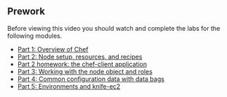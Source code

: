 ## Prework

Before viewing this video you should watch and complete the labs for the following modules.

* [Part 1: Overview of Chef][spring-fund-week-1]
* [Part 2: Node setup, resources, and recipes][spring-fund-week-2]
* [Part 2 homework: the chef-client application][week2-homework]
* [Part 3: Working with the node object and roles][spring-fund-week-3]
* [Part 4: Common configuration data with data bags][spring-fund-week-4]
* [Part 5: Environments and knife-ec2][spring-fund-week-5]

[spring-fund-week-1]: /skills/fundamentals-series-week-1
[spring-fund-week-2]: /skills/fundamentals-series-week-2
[week2-homework]: /skills/fundamentals-series-week-2/#homework
[spring-fund-week-3]: /skills/fundamentals-series-week-3
[spring-fund-week-4]: /skills/fundamentals-series-week-4
[spring-fund-week-5]: /skills/fundamentals-series-week-5
[spring-fund-week-6]: /skills/fundamentals-series-week-6
[chef-lab]: /skills/fundamentals-series-chef-lab
[discussion-forum]: https://groups.google.com/d/forum/learnchef-fundamentals-webinar
[survey]: http://evocalize.com/consumer/survey/chef/springwebinar-6
